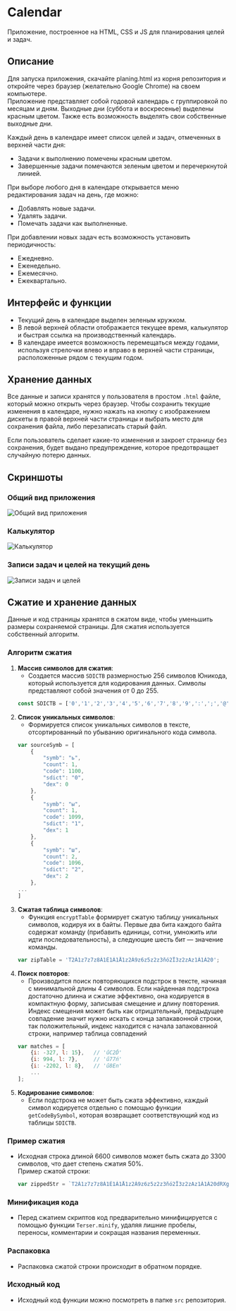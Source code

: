# Calendar
Приложение, построенное на HTML, CSS и JS для планирования целей и задач.

## Описание
Для запуска приложения, скачайте planing.html из корня репозитория и откройте через браузер (желательно Google Chrome) на своем компьютере.  
Приложение представляет собой годовой календарь с группировкой по месяцам и дням. Выходные дни (суббота и воскресенье) выделены красным цветом. Также есть возможность выделять свои собственные выходные дни.  

Каждый день в календаре имеет список целей и задач, отмеченных в верхней части дня:
- Задачи к выполнению помечены красным цветом.
- Завершенные задачи помечаются зеленым цветом и перечеркнутой линией.

При выборе любого дня в календаре открывается меню редактирования задач на день, где можно:
- Добавлять новые задачи.
- Удалять задачи.
- Помечать задачи как выполненные.

При добавлении новых задач есть возможность установить периодичность:
- Ежедневно.
- Еженедельно.
- Ежемесячно.
- Ежеквартально.

## Интерфейс и функции
- Текущий день в календаре выделен зеленым кружком.
- В левой верхней области отображается текущее время, калькулятор и быстрая ссылка на производственный календарь.
- В календаре имеется возможность перемещаться между годами, используя стрелочки влево и вправо в верхней части страницы, расположенные рядом с текущим годом.

## Хранение данных
Все данные и записи хранятся у пользователя в простом `.html` файле, который можно открыть через браузер. Чтобы сохранить текущие изменения в календаре, нужно нажать на кнопку с изображением дискеты в правой верхней части страницы и выбрать место для сохранения файла, либо перезаписать старый файл.

Если пользователь сделает какие-то изменения и закроет страницу без сохранения, будет выдано предупреждение, которое предотвращает случайную потерю данных.

## Скриншоты
### Общий вид приложения
![Общий вид приложения](misc/view.png)

### Калькулятор
![Калькулятор](misc/calc.png)

### Записи задач и целей на текущий день
![Записи задач и целей](misc/day.png)

## Сжатие и хранение данных

Данные и код страницы хранятся в сжатом виде, чтобы уменьшить размеры сохраняемой страницы. Для сжатия используется собственный алгоритм.

### Алгоритм сжатия

1. **Массив символов для сжатия**:
   - Создается массив `SDICTB` размерностью 256 символов Юникода, который используется для кодирования данных. Символы представляют собой значения от 0 до 255.
    ```js
    const SDICTB = ['0','1','2','3','4','5','6','7','8','9',':',';','@','A','B','C','D','E','F','G','H','I','J','K','L','M','N','O','P','Q','R','S','T','U','V','W','X','Y','Z','[','a','b','c','d','e','f','g','h','i','j','k','l','m','n','o','p','q','r','s','t','u','v','w','x','y','z','À','Á','Â','Ã','Ä','Å','Æ','Ç','È','É','Ê','Ë','Ì','Í','Î','Ï','Ð','Ñ','Ò','Ó','Ô','Õ','Ö','Ø','Ù','Ú','Û','Ü','Ý','Þ','ß','à','á','â','ã','ä','å','æ','ç','è','é','ê','ë','ì','í','î','ï','ð','ñ','ò','ó','ô','õ','ö','÷','ø','ù','ú','û','ü','ý','þ','ÿ','Ā','ā','Ă','ă','Ą','ą','Ć','ć','Ĉ','ĉ','Ċ','ċ','Č','č','Ď','ď','Đ','đ','Ē','ē','Ĕ','ĕ','Ė','ė','Ę','ę','Ě','ě','Ĝ','ĝ','Ğ','ğ','Ġ','ġ','Ģ','ģ','Ĥ','ĥ','Ħ','ħ','Ĩ','ĩ','Ī','ī','Ĭ','ĭ','Į','į','İ','Ĳ','ĳ','Ĵ','ĵ','Ķ','ķ','ĸ','Ĺ','ĺ','Ļ','ļ','Ľ','ľ','Ŀ','ŀ','Ł','ł','Ń','ń','Ņ','ņ','Ň','ň','ŉ','Ŋ','ŋ','Ō','ō','Ŏ','ŏ','Ő','ő','Œ','œ','Ŕ','ŕ','Ŗ','ŗ','Ř','ř','Ś','ś','Ŝ','ŝ','Ş','ş','Š','š','Ţ','ţ','Ť','ť','Ŧ','ŧ','Ũ','ũ','Ū','ū','Ŭ','ŭ','Ů','ů','Ű','ű','Ų','ų','Ŵ','ŵ','Ŷ','ŷ','Ÿ','Ź','ź','Ż','ż','Ž','ž','ſ'];
    ```
2. **Список уникальных символов**:
   - Формируется список уникальных символов в тексте, отсортированный по убыванию оригинального кода символа.
    ```js
    var sourceSymb = [
        {
            "symb": "ь",
            "count": 1,
            "code": 1100,
            "sdict": "0",
            "dex": 0
        },
        {
            "symb": "ы",
            "count": 1,
            "code": 1099,
            "sdict": "1",
            "dex": 1
        },
        {
            "symb": "ш",
            "count": 2,
            "code": 1096,
            "sdict": "2",
            "dex": 2
        },
    ...
    ]
    ```
3. **Сжатая таблица символов**:
   - Функция `encryptTable` формирует сжатую таблицу уникальных символов, кодируя их в байты. Первые два бита каждого байта содержат команду (прибавить единицы, сотни, умножить или идти последовательность), а следующие шесть бит — значение команды.
    ```js
    var zipTable = 'T2Á1z7z7z8Á1É1Á1Å1z2À9z6z5z2z3ňó2Ï3z2zAz1À1À20';
    ```
4. **Поиск повторов**:
   - Производится поиск повторяющихся подстрок в тексте, начиная с минимальной длины 4 символов. Если найденная подстрока достаточно длинна и сжатие эффективно, она кодируется в компактную форму, записывая смещение и длину повторения.  
    Индекс смещения может быть как отрицательный, предыдущее совпадение значит нужно искать с конца запакавонной строки, так положительный, индекс находится с начала запакованной строки, например таблица совпадений
    ```js
    var matches = [
        {i: -327, l: 15},   // 'űC2Ď'
        {i: 994, l: 7},     // 'ű77ń'
        {i: -2202, l: 8},   // 'ű8En'
        ...
    ];
    ```
1. **Кодирование символов**:
   - Если подстрока не может быть сжата эффективно, каждый символ кодируется отдельно с помощью функции `getCodeBySymbol`, которая возвращает соответствующий код из таблицы `SDICTB`.

### Пример сжатия

- Исходная строка длиной 6600 символов может быть сжата до 3300 символов, что дает степень сжатия 50%.  
  Пример сжатой строки:
    ```js
    var zippedStr = `T2Á1z7z7z8Á1É1Á1Å1z2À9z6z5z2z3ňó2Ï3z2zAz1À1À20dRXgSaWXÊSÉNQiUÎUÆarÌÌÆliÆTkrŰ@0adÊÍSMMÌTSUaXcÌÍrSOVeWdÎSÉUeSRUXÎgWXTWZeÄZWcÊÌJ2CHAIÍÎKE87IGC@0:9Î8E7EFI:IÎ6579AIÌÉtŰ4LXÆUrlkÆarÃtdWUÊXrÃtXsSÄZeXcSbtXÇÇŰ6HireÄaXfePndÊSlXkÉtadÊÅÂrriŰUăEF6AID4E;1BÎ6C;G9@ÎGÎC639F:9BŰ6ŦEÌŰ5ĠÃrraÉariÆUÄVRTbÊiÉteZTeÎadÊiqqxrrÀÉaÈrÂvÁjiŰClÁÉaÇrÂÃÃÈÊÂÁwjŰEðÂŰ4xxzŰ7îŰ5ÎÊiqÃÉÉhUei[ű51JtiqÃtiÅÅÉaÇÇű811aÉLLű61ąlUÄUeQeUTeÊÉÄYiVÊÊÊSÆXÉrqÊNTOYhumŰ5ãÄdUWYobiUoWfeÊSÉÆgWfeuSÆTfagSuelXkÆfePuXLÉÉÉÆXkLŰ4ÅWrerqiÄdaXfÊÊSrqSÄfePrreÉÉÄŰ4ĵtadÊiÉNdWUÊUrTÇÂtUű:1cUű81yZűA1ÐUű61íZqqzrrÂyŰ6ÅdrÂÇÊÀËZqqÁÉÆfŰ7OÉÆgrXÊSÄTRhŰ6áÊUÇÂÆUÇÂÇdÉÉÆcŰFrÇdŰ6vÇfÉÆÍÃÉtcrcqrÃpcuaű71bÇcÆaÇraŰ;ìcÆcÇgÉÆUÇrdÇfLű62įÇrWÊZÉű72ķÎaLL`
    ```
### Минификация кода

- Перед сжатием скриптов код предварительно минифицируется с помощью функции `Terser.minify`, удаляя лишние пробелы, переносы, комментарии и сокращая названия переменных.

### Распаковка

- Распаковка сжатой строки происходит в обратном порядке.

### Исходный код

- Исходный код функции можно посмотреть в папке `src` репозитория.
